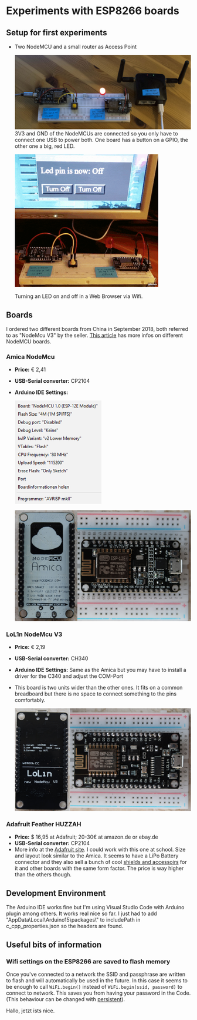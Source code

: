 # Experiments with ESP8266 boards

## Setup for first experiments

- Two NodeMCU and a small router as Access Point

    ![](images/IOT-Labor.jpg) 
    3V3 and GND of the NodeMCUs are connected so you only have to connect one USB to power both. One board has a button on a GPIO, the other one a big, red LED.

    ![](images/LedOnOffViaWifi.gif) 

    Turning an LED on and off in a Web Browser via Wifi.


## Boards
I ordered two different boards from China in September 2018, both referred to as "NodeMcu V3" by the seller. [This article](https://frightanic.com/iot/comparison-of-esp8266-nodemcu-development-boards/#adafruit-sparkfun) has more infos on different NodeMCU boards.

### Amica NodeMcu
- __Price:__ € 2,41
- __USB-Serial converter:__ CP2104
- __Arduino IDE Settings:__

    ![](images/AmicaArduinoSettings.png)

    ![](images/Amica_NodeMcu.jpg)


### LoL1n NodeMcu V3
- __Price:__ € 2,19
- __USB-Serial converter:__ CH340
- __Arduino IDE Settings:__ Same as the Amica but you may have to install a driver for the C340 and adjust the COM-Port
- This board is two units wider than the other ones. It fits on a common breadboard but there is no space to connect something to the pins comfortably.

    ![](images/LoL1n_NodeMcuV3.jpg)


### Adafruit Feather HUZZAH
- __Price:__ $ 16,95 at Adafruit; 20-30€ at amazon.de or ebay.de
- __USB-Serial converter:__ CP2104
- More info at the [Adafruit site](https://www.adafruit.com/product/2821). I could work with this one at school. Size and layout look similar to the Amica. It seems to have a LiPo Battery connector and they also sell a bunch of cool [shields and accessoirs](https://www.adafruit.com/category/943) for it and other boards with the same form factor.
The price is way higher than the others though.


## Development Environment
The Arduino IDE works fine but I'm using Visual Studio Code with Arduino plugin among others. It works real nice so far. I just had to add "AppData\\Local\\Arduino15\\packages\\" to includePath in c_cpp_properties.json so the headers are found.


## Useful bits of information
### Wifi settings on the ESP8266 are saved to flash memory
Once you've connected to a network the SSID and passphrase are written to flash and will automatically be used in the future. In this case it seems to be enough to call `WiFi.begin()` instead of `WiFi.begin(ssid, password)` to connect to network. This saves you from having your password in the Code. (This behaviour can be changed with [persistent](https://arduino-esp8266.readthedocs.io/en/latest/esp8266wifi/generic-class.html#persistent)).


Hallo, jetzt ists nice.
